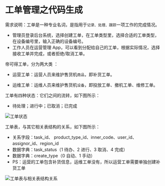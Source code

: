 # 工单管理之代码生成

需求说明：工单是一种专业名词，是指用于`记录、处理、跟踪`一项工作的完成情况。

- 管理员登录后台系统，选择创建工单，在工单类型里，选择合适的工单类型，在设备编号里，输入正确的设备编号。
- 工作人员在运营管理 App，可以看到分配给自己的工单，根据实际情况，选择接收工单并完成，或者拒绝/取消工单。

帝可得工单，分为两大类 ：

- 运营工单：运营人员来维护售货机`商品`，即补货工单。

- 运维工单：运维人员来维护售货机`设备`，即投放工单、撤机工单、维修工单。

工单有四种状态：它们之间的流转，如下图所示：

- 待处理；进行中；已取消；已完成

![工单状态](/Users/zetian/workshop/project/dkd-parent/Note/NodeAssets/工单状态.png)

工单表，与其它相关表结构的关系，如下图所示：

- 关系字段：task_id、 product_type_id、inner_code、user_id、assignor_id、region_id
- 数据字典：task_status（1 待办、2 进行、3 取消、4 完成）
- 数据字典：create_type（0 自动、1 手动）
- PS：运营的工单包含补货信息，运维工单没有，所以运营工单需要单独创建补货工单

![工单表与相关表结构关系](/Users/zetian/workshop/project/dkd-parent/Note/NodeAssets/工单表与相关表结构关系.png)
